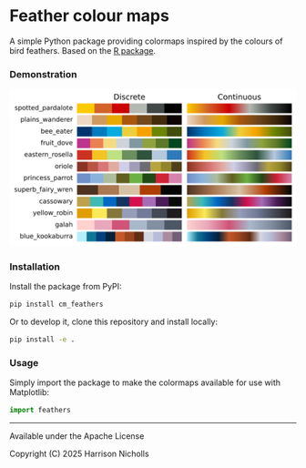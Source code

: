 # Feather colour maps

A simple Python package providing colormaps inspired by the colours of bird feathers.
Based on the [R package](https://github.com/shandiya/feathers).

### Demonstration
![Image demonstrating the Feathers colormaps](docs/assets/feathers.svg)

### Installation
Install the package from PyPI:
```bash
pip install cm_feathers
```

Or to develop it, clone this repository and install locally:
```bash
pip install -e .
```

### Usage
Simply import the package to make the colormaps available for use with Matplotlib:
```python
import feathers
```
-----------------------------
Available under the Apache License      
   
Copyright (C) 2025 Harrison Nicholls